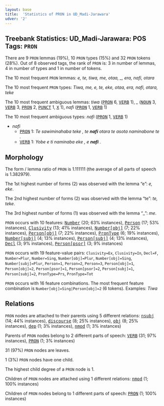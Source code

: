 ```yaml
---
layout: base
title:  'Statistics of PRON in UD_Madi-Jarawara'
udver: '2'
---
```


## Treebank Statistics: UD_Madi-Jarawara: POS Tags: `PRON`

There are 9 `PRON` lemmas (19%), 10 `PRON` types (15%) and 32 `PRON` tokens (28%).
Out of 8 observed tags, the rank of `PRON` is: 3 in number of lemmas, 4 in number of types and 1 in number of tokens.

The 10 most frequent `PRON` lemmas: <em>e, te, tiwa, me, otaa, _, era, nafi, otara</em>

The 10 most frequent `PRON` types:  <em>Tiwa, me, e, te, eke, otaa, era, nafi, otara, teke</em>

The 10 most frequent ambiguous lemmas: <em>tiwa</em> (<tt><a href="jaa_jarawara-pos-PRON.html">PRON</a></tt> 6, <tt><a href="jaa_jarawara-pos-VERB.html">VERB</a></tt> 1), <em>_</em> (<tt><a href="jaa_jarawara-pos-NOUN.html">NOUN</a></tt> 3, <tt><a href="jaa_jarawara-pos-VERB.html">VERB</a></tt> 3, <tt><a href="jaa_jarawara-pos-PRON.html">PRON</a></tt> 2, <tt><a href="jaa_jarawara-pos-PUNCT.html">PUNCT</a></tt> 1, <tt><a href="jaa_jarawara-pos-X.html">X</a></tt> 1), <em>nafi</em> (<tt><a href="jaa_jarawara-pos-PRON.html">PRON</a></tt> 1, <tt><a href="jaa_jarawara-pos-VERB.html">VERB</a></tt> 1)

The 10 most frequent ambiguous types:  <em>nafi</em> (<tt><a href="jaa_jarawara-pos-PRON.html">PRON</a></tt> 1, <tt><a href="jaa_jarawara-pos-VERB.html">VERB</a></tt> 1)


* <em>nafi</em>
  * <tt><a href="jaa_jarawara-pos-PRON.html">PRON</a></tt> 1: <em>Te sawiminahaba teke , te <b>nafi</b> otara te asota naminabone te .</em>
  * <tt><a href="jaa_jarawara-pos-VERB.html">VERB</a></tt> 1: <em>Yobe e ti naminaba eke , e <b>nafi</b> .</em>

## Morphology

The form / lemma ratio of `PRON` is 1.111111 (the average of all parts of speech is 1.382979).

The 1st highest number of forms (2) was observed with the lemma “e”: <em>e, eke</em>.

The 2nd highest number of forms (2) was observed with the lemma “te”: <em>te, teke</em>.

The 3rd highest number of forms (1) was observed with the lemma “_”: <em>me</em>.

`PRON` occurs with 10 features: <tt><a href="jaa_jarawara-feat-Number.html">Number</a></tt> (20; 63% instances), <tt><a href="jaa_jarawara-feat-Person.html">Person</a></tt> (17; 53% instances), <tt><a href="jaa_jarawara-feat-Clusivity.html">Clusivity</a></tt> (13; 41% instances), <tt><a href="jaa_jarawara-feat-Number-obj.html">Number[obj]</a></tt> (7; 22% instances), <tt><a href="jaa_jarawara-feat-Person-obj.html">Person[obj]</a></tt> (7; 22% instances), <tt><a href="jaa_jarawara-feat-PronType.html">PronType</a></tt> (6; 19% instances), <tt><a href="jaa_jarawara-feat-Number-subj.html">Number[subj]</a></tt> (4; 13% instances), <tt><a href="jaa_jarawara-feat-Person-subj.html">Person[subj]</a></tt> (4; 13% instances), <tt><a href="jaa_jarawara-feat-Decl.html">Decl</a></tt> (3; 9% instances), <tt><a href="jaa_jarawara-feat-Person-psor.html">Person[psor]</a></tt> (3; 9% instances)

`PRON` occurs with 19 feature-value pairs: `Clusivity=Ex`, `Clusivity=In`, `Decl=F`, `Number=Plur`, `Number=Sing`, `Number[obj]=Plur`, `Number[obj]=Sing`, `Number[subj]=Plur`, `Person=1`, `Person=2`, `Person=3`, `Person[obj]=1`, `Person[obj]=2`, `Person[psor]=1`, `Person[psor]=2`, `Person[subj]=1`, `Person[subj]=2`, `PronType=Prs`, `PronType=Tot`

`PRON` occurs with 16 feature combinations.
The most frequent feature combination is `Number[obj]=Sing|Person[obj]=2` (6 tokens).
Examples: <em>Tiwa</em>


## Relations

`PRON` nodes are attached to their parents using 5 different relations: <tt><a href="jaa_jarawara-dep-nsubj.html">nsubj</a></tt> (14; 44% instances), <tt><a href="jaa_jarawara-dep-discourse.html">discourse</a></tt> (8; 25% instances), <tt><a href="jaa_jarawara-dep-obj.html">obj</a></tt> (8; 25% instances), <tt><a href="jaa_jarawara-dep-dep.html">dep</a></tt> (1; 3% instances), <tt><a href="jaa_jarawara-dep-nmod.html">nmod</a></tt> (1; 3% instances)

Parents of `PRON` nodes belong to 2 different parts of speech: <tt><a href="jaa_jarawara-pos-VERB.html">VERB</a></tt> (31; 97% instances), <tt><a href="jaa_jarawara-pos-PRON.html">PRON</a></tt> (1; 3% instances)

31 (97%) `PRON` nodes are leaves.

1 (3%) `PRON` nodes have one child.

The highest child degree of a `PRON` node is 1.

Children of `PRON` nodes are attached using 1 different relations: <tt><a href="jaa_jarawara-dep-nmod.html">nmod</a></tt> (1; 100% instances)

Children of `PRON` nodes belong to 1 different parts of speech: <tt><a href="jaa_jarawara-pos-PRON.html">PRON</a></tt> (1; 100% instances)

